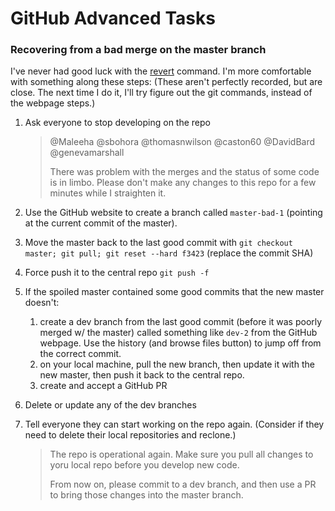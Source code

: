 # GitHub Advanced Tasks

### Recovering from a bad merge on the master branch

I've never had good luck with the [revert](https://git-scm.com/docs/git-revert) command.  I'm more comfortable with something along these steps: 
(These aren't perfectly recorded, but are close.  The next time I do it, I'll try figure out the git commands, instead of the webpage steps.)

1. Ask everyone to stop developing on the repo
    > @Maleeha @sbohora @thomasnwilson @caston60 @DavidBard @genevamarshall
    >
    > There was problem with the merges and the status of some code is in limbo. Please don't make any changes to this repo for a few minutes while I straighten it.
1. Use the GitHub website to create a branch called `master-bad-1` (pointing at the current commit of the master).
1. Move the master back to the last good commit with `git checkout master; git pull; git reset --hard f3423` (replace the commit SHA)
1. Force push it to the central repo `git push -f`
1. If the spoiled master contained some good commits that the new master doesn't:
    1. create a dev branch from the last good commit (before it was poorly merged w/ the master) called something like `dev-2` from the GitHub webpage.  Use the history (and browse files button) to jump off from the correct commit.
    1. on your local machine, pull the new branch, then update it with the new master, then push it back to the central repo.
    1. create and accept a GitHub PR
1. Delete or update any of the dev branches
1. Tell everyone they can start working on the repo again.  (Consider if they need to delete their local repositories and reclone.)

    > The repo is operational again.  Make sure you pull all changes to yoru local repo before you develop new code.
    >
    > From now on, please commit to a dev branch, and then use a PR to bring those changes into the master branch.
